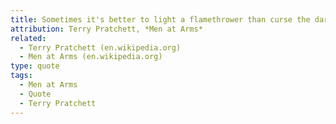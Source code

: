 ```yaml
---
title: Sometimes it's better to light a flamethrower than curse the darkness.
attribution: Terry Pratchett, *Men at Arms*
related:
  - Terry Pratchett (en.wikipedia.org)
  - Men at Arms (en.wikipedia.org)
type: quote
tags:
  - Men at Arms
  - Quote
  - Terry Pratchett
---
```

